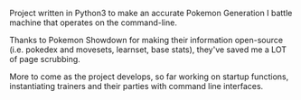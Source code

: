 Project written in Python3 to make an accurate Pokemon Generation I battle machine that operates on the command-line.

Thanks to Pokemon Showdown for making their information open-source (i.e. pokedex and movesets, learnset, base stats), they've saved me a LOT of page scrubbing.

More to come as the project develops, so far working on startup functions, instantiating trainers and their parties with command line interfaces.